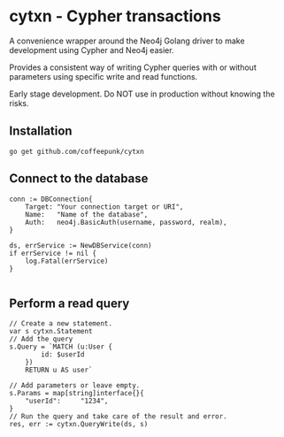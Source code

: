 # cytxn - Cypher transactions
A convenience wrapper around the Neo4j Golang driver to make development using Cypher and Neo4j easier. 

Provides a consistent way of writing Cypher queries with or without parameters using specific write and read functions.

Early stage development. Do NOT use in production without knowing the risks.

## Installation
```
go get github.com/coffeepunk/cytxn
```

## Connect to the database
```
conn := DBConnection{
    Target: "Your connection target or URI",
    Name:   "Name of the database",
    Auth:   neo4j.BasicAuth(username, password, realm),
}

ds, errService := NewDBService(conn)
if errService != nil {
    log.Fatal(errService)
}


```

## Perform a read query
```
// Create a new statement.
var s cytxn.Statement
// Add the query
s.Query = `MATCH (u:User {
        id: $userId
    })
    RETURN u AS user`

// Add parameters or leave empty.
s.Params = map[string]interface{}{
    "userId":     "1234",
}
// Run the query and take care of the result and error.
res, err := cytxn.QueryWrite(ds, s)
```
